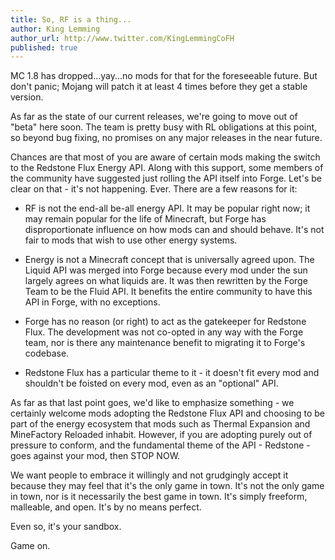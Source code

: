 ```yaml
---
title: So, RF is a thing...
author: King Lemming
author_url: http://www.twitter.com/KingLemmingCoFH
published: true
---
```


MC 1.8 has dropped...yay...no mods for that for the foreseeable future. But
don't panic; Mojang will patch it at least 4 times before they get a stable
version.

As far as the state of our current releases, we're going to move out of "beta"
here soon. The team is pretty busy with RL obligations at this point, so beyond
bug fixing, no promises on any major releases in the near future.

Chances are that most of you are aware of certain mods making the switch to the
Redstone Flux Energy API. Along with this support, some members of the community
have suggested just rolling the API itself into Forge. Let's be clear on that -
it's not happening. Ever. There are a few reasons for it:

- RF is not the end-all be-all energy API. It may be popular right now; it may
  remain popular for the life of Minecraft, but Forge has disproportionate
  influence on how mods can and should behave. It's not fair to mods that wish
  to use other energy systems.

- Energy is not a Minecraft concept that is universally agreed upon. The Liquid
  API was merged into Forge because every mod under the sun largely agrees on
  what liquids are. It was then rewritten by the Forge Team to be the Fluid API.
  It benefits the entire community to have this API in Forge, with no
  exceptions.

- Forge has no reason (or right) to act as the gatekeeper for Redstone Flux. The
  development was not co-opted in any way with the Forge team, nor is there any
  maintenance benefit to migrating it to Forge's codebase.

- Redstone Flux has a particular theme to it - it doesn't fit every mod and
  shouldn't be foisted on every mod, even as an "optional" API.

As far as that last point goes, we'd like to emphasize something - we certainly
welcome mods adopting the Redstone Flux API and choosing to be part of the
energy ecosystem that mods such as Thermal Expansion and MineFactory Reloaded
inhabit. However, if you are adopting purely out of pressure to conform, and the
fundamental theme of the API - Redstone - goes against your mod, then STOP NOW.

We want people to embrace it willingly and not grudgingly accept it because they
may feel that it's the only game in town. It's not the only game in town, nor is
it necessarily the best game in town. It's simply freeform, malleable, and open.
It's by no means perfect.

Even so, it's your sandbox.

Game on.
